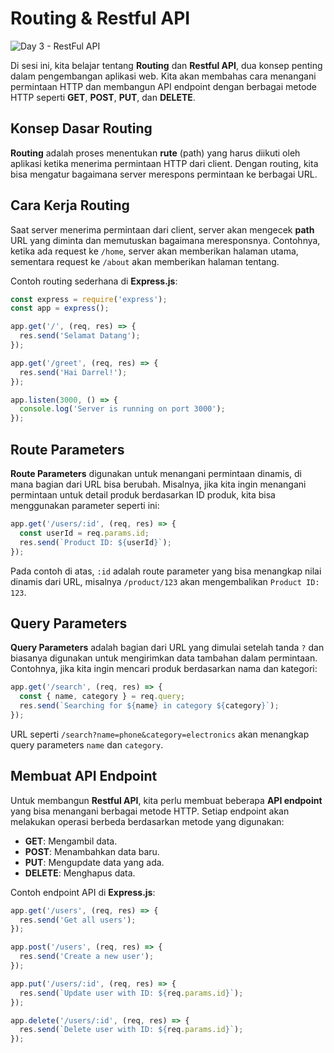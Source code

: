 # Routing & Restful API

![Day 3 - RestFul API](https://github.com/user-attachments/assets/617fa1bb-5ff7-4bf9-b742-e03a6f6031cb)

Di sesi ini, kita belajar tentang **Routing** dan **Restful API**, dua konsep penting dalam pengembangan aplikasi web. Kita akan membahas cara menangani permintaan HTTP dan membangun API endpoint dengan berbagai metode HTTP seperti **GET**, **POST**, **PUT**, dan **DELETE**.

## Konsep Dasar Routing
**Routing** adalah proses menentukan **rute** (path) yang harus diikuti oleh aplikasi ketika menerima permintaan HTTP dari client. Dengan routing, kita bisa mengatur bagaimana server merespons permintaan ke berbagai URL.

## Cara Kerja Routing
Saat server menerima permintaan dari client, server akan mengecek **path** URL yang diminta dan memutuskan bagaimana meresponsnya. Contohnya, ketika ada request ke `/home`, server akan memberikan halaman utama, sementara request ke `/about` akan memberikan halaman tentang.

Contoh routing sederhana di **Express.js**:

```javascript
const express = require('express');
const app = express();

app.get('/', (req, res) => {
  res.send('Selamat Datang');
});

app.get('/greet', (req, res) => {
  res.send('Hai Darrel!');
});

app.listen(3000, () => {
  console.log('Server is running on port 3000');
});
```

## Route Parameters
**Route Parameters** digunakan untuk menangani permintaan dinamis, di mana bagian dari URL bisa berubah. Misalnya, jika kita ingin menangani permintaan untuk detail produk berdasarkan ID produk, kita bisa menggunakan parameter seperti ini:

```javascript
app.get('/users/:id', (req, res) => {
  const userId = req.params.id;
  res.send(`Product ID: ${userId}`);
});
```

Pada contoh di atas, `:id` adalah route parameter yang bisa menangkap nilai dinamis dari URL, misalnya `/product/123` akan mengembalikan `Product ID: 123`.

## Query Parameters
**Query Parameters** adalah bagian dari URL yang dimulai setelah tanda `?` dan biasanya digunakan untuk mengirimkan data tambahan dalam permintaan. Contohnya, jika kita ingin mencari produk berdasarkan nama dan kategori:

```javascript
app.get('/search', (req, res) => {
  const { name, category } = req.query;
  res.send(`Searching for ${name} in category ${category}`);
});
```

URL seperti `/search?name=phone&category=electronics` akan menangkap query parameters `name` dan `category`.

## Membuat API Endpoint
Untuk membangun **Restful API**, kita perlu membuat beberapa **API endpoint** yang bisa menangani berbagai metode HTTP. Setiap endpoint akan melakukan operasi berbeda berdasarkan metode yang digunakan:

- **GET**: Mengambil data.
- **POST**: Menambahkan data baru.
- **PUT**: Mengupdate data yang ada.
- **DELETE**: Menghapus data.

Contoh endpoint API di **Express.js**:

```javascript
app.get('/users', (req, res) => {
  res.send('Get all users');
});

app.post('/users', (req, res) => {
  res.send('Create a new user');
});

app.put('/users/:id', (req, res) => {
  res.send(`Update user with ID: ${req.params.id}`);
});

app.delete('/users/:id', (req, res) => {
  res.send(`Delete user with ID: ${req.params.id}`);
});
```
